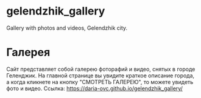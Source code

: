 # gelendzhik_gallery
Gallery with photos and videos, Gelendzhik city.

# Галерея 
Сайт представляет собой галерею фоторафий и видео, снятых в городе Геленджик. 
На главной странице вы увидите краткое описание города, а когда кликнете на кнопку "СМОТРЕТЬ ГАЛЕРЕЮ", то можете увидеть фото и видео.
Ссылка: https://daria-ovc.github.io/gelendzhik_gallery/
